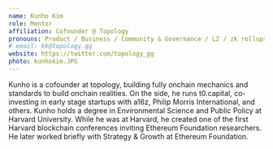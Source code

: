 ```yaml
---
name: Kunho Kim
role: Mentor
affiliation: Cofounder @ Topology
pronouns: Product / Business / Community & Governance / L2 / zk rollups
# email: kk@topology.gg
website: https://twitter.com/topology_gg
photo: kunhokim.JPG
---
```


Kunho is a cofounder at topology, building fully onchain mechanics and standards to build onchain realities. On the side, he runs t0.capital, co-investing in early stage startups with a16z, Philip Morris International, and others. Kunho holds a degree in Environmental Science and Public Policy at Harvard University. While he was at Harvard, he created one of the first Harvard blockchain conferences inviting Ethereum Foundation researchers. He later worked briefly with Strategy & Growth at Ethereum Foundation.

